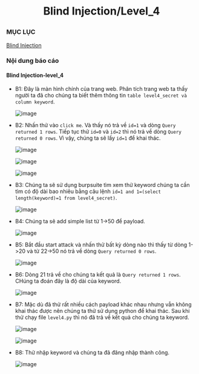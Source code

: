 # <div align="center"><p> Blind Injection/Level_4</p></div>
 ### MỤC LỤC
   [Blind Injection](#gioithieu)
   
### Nội dung báo cáo 
#### Blind Injection-level_4 <a name="gioithieu"></a>
- B1: Đây là màn hình chính của trang web. Phân tích trang web ta thấy người ta đã cho chúng ta biết thêm thông tin `table level4_secret và column keyword`.

  ![image](https://user-images.githubusercontent.com/101852647/166135828-a34c9508-9b0e-47b7-8683-c7f7c4423182.png)

- B2: Nhấn thử vào `click me`. Và thấy nó trả về `id=1` và dòng `Query returned 1 rows`. Tiếp tục thử `id=0` và `id=2` thì nó trả về dòng `Query returned 0 rows`. Vì vậy, chúng ta sẽ lấy `id=1` để khai thác.

   ![image](https://user-images.githubusercontent.com/101852647/166135899-58cdd1a2-c09c-4a70-ae17-b59e15aeac66.png)

   ![image](https://user-images.githubusercontent.com/101852647/166135905-bfdf7c70-d1ef-45dc-ab3c-6cc049ddc9ca.png)

   ![image](https://user-images.githubusercontent.com/101852647/166135913-acaea5f0-20ff-4efc-a539-9d10837f9591.png)

- B3: Chúng ta sẽ sử dụng burpsuite tìm xem thử keyword chúng ta cần tìm có độ dài bao nhiêu bằng câu lệnh `id=1 and 1=(select length(keyword)=1 from level4_secret)`.

   ![image](https://user-images.githubusercontent.com/101852647/166136005-db4a6801-d854-4a02-a95c-410cfa270f18.png)

- B4: Chúng ta sẽ add simple list từ 1->50 để payload.

   ![image](https://user-images.githubusercontent.com/101852647/166136056-a83caf7f-60ee-4c9e-8cfd-a9e15807d544.png)

- B5: Bắt đầu start attack và nhấn thử bất kỳ dòng nào thì thấy từ dòng 1->20 và từ 22->50 nó trả về dòng `Query returned 0 rows`.

   ![image](https://user-images.githubusercontent.com/101852647/166136117-7ca78ba7-daf9-45e0-9528-647c1392cc98.png)
   
- B6: Dòng 21 trả về cho chúng ta kết quả là `Query returned 1 rows`. CHúng ta đoán đây là độ dài của keyword.

   ![image](https://user-images.githubusercontent.com/101852647/166136162-8f1a2b71-1d66-4acd-b805-294e942632af.png)

- B7: Mặc dù đã thử rất nhiều cách payload khác nhau nhưng vẫn không khai thác được nên chúng ta thử sử dụng python để khai thác. Sau khi thử chạy file `level4.py` thì nó đã trả về kết quả cho chúng ta keyword.

   ![image](https://user-images.githubusercontent.com/101852647/166136288-f1659e50-188e-4bd6-a3bb-479cc00aab73.png)

   ![image](https://user-images.githubusercontent.com/101852647/166136240-cadb48af-48c1-4239-9dbd-78d8e23452f6.png)

- B8: Thử nhập keyword và chúng ta đã đăng nhập thành công.

    ![image](https://user-images.githubusercontent.com/101852647/166136254-e63acd68-5fa6-4c2c-9871-0895e593b31a.png)

